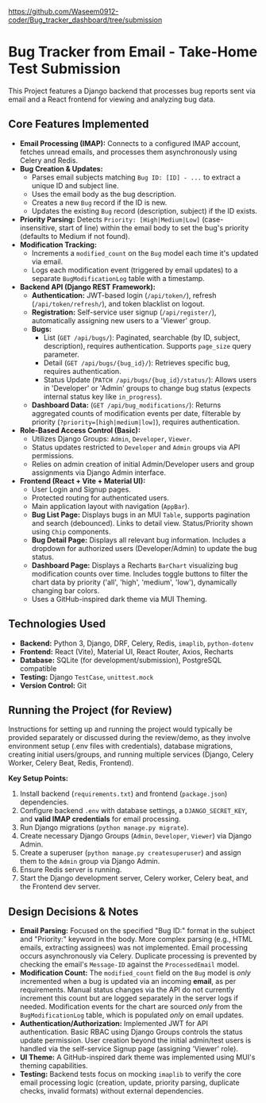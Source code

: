 https://github.com/Waseem0912-coder/Bug_tracker_dashboard/tree/submission
# Bug Tracker from Email - Take-Home Test Submission

This Project features a Django backend that processes bug reports sent via email and a React frontend for viewing and analyzing bug data.

## Core Features Implemented

*   **Email Processing (IMAP):** Connects to a configured IMAP account, fetches unread emails, and processes them asynchronously using Celery and Redis.
*   **Bug Creation & Updates:**
    *   Parses email subjects matching `Bug ID: [ID] - ...` to extract a unique ID and subject line.
    *   Uses the email body as the bug description.
    *   Creates a new `Bug` record if the ID is new.
    *   Updates the existing `Bug` record (description, subject) if the ID exists.
*   **Priority Parsing:** Detects `Priority: [High|Medium|Low]` (case-insensitive, start of line) within the email body to set the bug's priority (defaults to Medium if not found).
*   **Modification Tracking:**
    *   Increments a `modified_count` on the `Bug` model each time it's updated via email.
    *   Logs each modification event (triggered by email updates) to a separate `BugModificationLog` table with a timestamp.
*   **Backend API (Django REST Framework):**
    *   **Authentication:** JWT-based login (`/api/token/`), refresh (`/api/token/refresh/`), and token blacklist on logout.
    *   **Registration:** Self-service user signup (`/api/register/`), automatically assigning new users to a 'Viewer' group.
    *   **Bugs:**
        *   List (`GET /api/bugs/`): Paginated, searchable (by ID, subject, description), requires authentication. Supports `page_size` query parameter.
        *   Detail (`GET /api/bugs/{bug_id}/`): Retrieves specific bug, requires authentication.
        *   Status Update (`PATCH /api/bugs/{bug_id}/status/`): Allows users in 'Developer' or 'Admin' groups to change bug status (expects internal status key like `in_progress`).
    *   **Dashboard Data:** (`GET /api/bug_modifications/`): Returns aggregated counts of modification events per date, filterable by priority (`?priority=[high|medium|low]`), requires authentication.
*   **Role-Based Access Control (Basic):**
    *   Utilizes Django Groups: `Admin`, `Developer`, `Viewer`.
    *   Status updates restricted to `Developer` and `Admin` groups via API permissions.
    *   Relies on admin creation of initial Admin/Developer users and group assignments via Django Admin interface.
*   **Frontend (React + Vite + Material UI):**
    *   User Login and Signup pages.
    *   Protected routing for authenticated users.
    *   Main application layout with navigation (`AppBar`).
    *   **Bug List Page:** Displays bugs in an MUI `Table`, supports pagination and search (debounced). Links to detail view. Status/Priority shown using `Chip` components.
    *   **Bug Detail Page:** Displays all relevant bug information. Includes a dropdown for authorized users (Developer/Admin) to update the bug status.
    *   **Dashboard Page:** Displays a Recharts `BarChart` visualizing bug modification counts over time. Includes toggle buttons to filter the chart data by priority ('all', 'high', 'medium', 'low'), dynamically changing bar colors.
    *   Uses a GitHub-inspired dark theme via MUI Theming.

## Technologies Used

*   **Backend:** Python 3, Django, DRF, Celery, Redis, `imaplib`, `python-dotenv`
*   **Frontend:** React (Vite), Material UI, React Router, Axios, Recharts
*   **Database:** SQLite (for development/submission), PostgreSQL compatible
*   **Testing:** Django `TestCase`, `unittest.mock`
*   **Version Control:** Git

## Running the Project (for Review)

Instructions for setting up and running the project would typically be provided separately or discussed during the review/demo, as they involve environment setup (.env files with credentials), database migrations, creating initial users/groups, and running multiple services (Django, Celery Worker, Celery Beat, Redis, Frontend).

**Key Setup Points:**

1.  Install backend (`requirements.txt`) and frontend (`package.json`) dependencies.
2.  Configure backend `.env` with database settings, a `DJANGO_SECRET_KEY`, and **valid IMAP credentials** for email processing.
3.  Run Django migrations (`python manage.py migrate`).
4.  Create necessary Django Groups (`Admin`, `Developer`, `Viewer`) via Django Admin.
5.  Create a superuser (`python manage.py createsuperuser`) and assign them to the `Admin` group via Django Admin.
6.  Ensure Redis server is running.
7.  Start the Django development server, Celery worker, Celery beat, and the Frontend dev server.

## Design Decisions & Notes

*   **Email Parsing:** Focused on the specified "Bug ID:" format in the subject and "Priority:" keyword in the body. More complex parsing (e.g., HTML emails, extracting assignees) was not implemented. Email processing occurs asynchronously via Celery. Duplicate processing is prevented by checking the email's `Message-ID` against the `ProcessedEmail` model.
*   **Modification Count:** The `modified_count` field on the `Bug` model is *only* incremented when a bug is updated via an incoming **email**, as per requirements. Manual status changes via the API do not currently increment this count but are logged separately in the server logs if needed. Modification events for the chart are sourced *only* from the `BugModificationLog` table, which is populated *only* on email updates.
*   **Authentication/Authorization:** Implemented JWT for API authentication. Basic RBAC using Django Groups controls the status update permission. User creation beyond the initial admin/test users is handled via the self-service Signup page (assigning 'Viewer' role).
*   **UI Theme:** A GitHub-inspired dark theme was implemented using MUI's theming capabilities.
*   **Testing:** Backend tests focus on mocking `imaplib` to verify the core email processing logic (creation, update, priority parsing, duplicate checks, invalid formats) without external dependencies.


